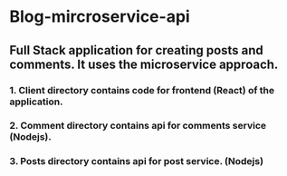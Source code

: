# Blog-mircroservice-api

## Full Stack application for creating posts and comments. It uses the microservice approach.


### 1. Client directory contains code for frontend (React) of the application.

### 2. Comment directory contains api for comments service (Nodejs).

### 3. Posts directory contains api for post service. (Nodejs)
